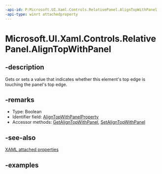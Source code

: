 ```yaml
---
-api-id: P:Microsoft.UI.Xaml.Controls.RelativePanel.AlignTopWithPanel
-api-type: winrt attachedproperty
---
```


# Microsoft.UI.Xaml.Controls.RelativePanel.AlignTopWithPanel

<!--
see GetAlignTopWithPanel, and SetAlignTopWithPanel
-->


## -description

Gets or sets a value that indicates whether this element's top edge is touching the panel's top edge.

## -remarks

<ul><li>Type: Boolean</li><li>Identifier field: <a href="/uwp/api/windows.ui.xaml.controls.relativepanel.aligntopwithpanelproperty">AlignTopWithPanelProperty</a></li><li>Accessor methods: <a href="/uwp/api/windows.ui.xaml.controls.relativepanel.getaligntopwithpanel">GetAlignTopWithPanel</a>, <a href="/uwp/api/windows.ui.xaml.controls.relativepanel.setaligntopwithpanel">SetAlignTopWithPanel</a></li></ul>

## -see-also

[XAML attached properties](/windows/uwp/xaml-platform/attached-properties-overview)

## -examples


